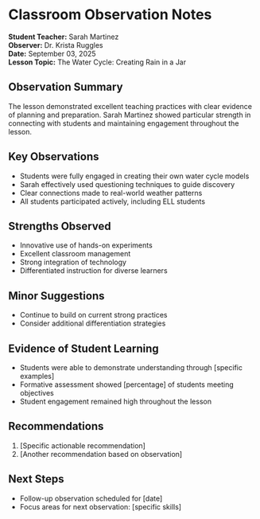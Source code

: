 
# Classroom Observation Notes

**Student Teacher:** Sarah Martinez  
**Observer:** Dr. Krista Ruggles  
**Date:** September 03, 2025  
**Lesson Topic:** The Water Cycle: Creating Rain in a Jar

## Observation Summary

The lesson demonstrated excellent teaching practices with clear evidence of planning and preparation. 
Sarah Martinez showed particular strength in connecting with students and 
maintaining engagement throughout the lesson.

## Key Observations

- Students were fully engaged in creating their own water cycle models
- Sarah effectively used questioning techniques to guide discovery
- Clear connections made to real-world weather patterns
- All students participated actively, including ELL students

## Strengths Observed
- Innovative use of hands-on experiments
- Excellent classroom management
- Strong integration of technology
- Differentiated instruction for diverse learners

## Minor Suggestions
- Continue to build on current strong practices
- Consider additional differentiation strategies

## Evidence of Student Learning
- Students were able to demonstrate understanding through [specific examples]
- Formative assessment showed [percentage] of students meeting objectives
- Student engagement remained high throughout the lesson

## Recommendations
1. [Specific actionable recommendation]
2. [Another recommendation based on observation]

## Next Steps
- Follow-up observation scheduled for [date]
- Focus areas for next observation: [specific skills]

